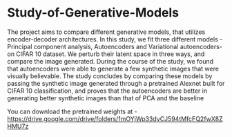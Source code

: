 # Study-of-Generative-Models
The project aims to compare different generative models, that utilizes encoder-decoder architectures. In this study, we fit three different models - Principal component analysis, Autoencoders and Variational autoencoders- on CIFAR 10 dataset. We perturb their latent space in three ways, and compare the image generated. During the course of the study, we found that autoencoders were able to generate a few synthetic images that were visually believable. The study concludes by comparing these models by passing the synthetic image generated through a pretrained Alexnet built for CIFAR 10 classification, and proves that the autoencoders are better in generating better synthetic images than that of PCA and the baseline

You can download the pretrained weights at - https://drive.google.com/drive/folders/1mOYjWp33dyCJ594tMfcFQ2fwX8ZHMU7z
